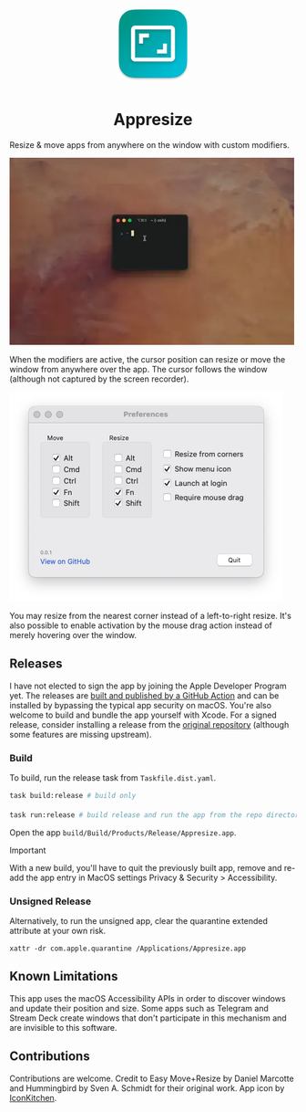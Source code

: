 <p align="center">
  <img width="128" src="Appresize/Images.xcassets/AppIcon.appiconset/128x128@2x.png" style="padding:0.5rem;">
</p>

<h1 align="center">Appresize</h1>

Resize & move apps from anywhere on the window with custom modifiers.

![move or resize from anywhere on a window](./assets/demo.webp)

When the modifiers are active, the cursor position can resize or move the window from anywhere over the app. The cursor follows the window (although not captured by the screen recorder).

![settings window](./assets/screenshot.png)

You may resize from the nearest corner instead of a left-to-right resize. It's also possible to enable activation by the mouse drag action instead of merely hovering over the window.

## Releases

I have not elected to sign the app by joining the Apple Developer Program yet. The releases are [built and published by a GitHub Action](https://github.com/brettinternet/Appresize/actions) and can be installed by bypassing the typical app security on macOS. You're also welcome to build and bundle the app yourself with Xcode. For a signed release, consider installing a release from the [original repository](https://github.com/finestructure/Hummingbird) (although some features are missing upstream).

### Build

To build, run the release task from `Taskfile.dist.yaml`.

```sh
task build:release # build only

task run:release # build release and run the app from the repo directory
```

Open the app `build/Build/Products/Release/Appresize.app`. 

> [!IMPORTANT]  
> With a new build, you'll have to quit the previously built app, remove and re-add the app entry in MacOS settings Privacy & Security > Accessibility.

### Unsigned Release

Alternatively, to run the unsigned app, clear the quarantine extended attribute at your own risk.

```
xattr -dr com.apple.quarantine /Applications/Appresize.app
```

## Known Limitations

This app uses the macOS Accessibility APIs in order to discover windows and update their position and size. Some apps such as Telegram and Stream Deck create windows that don't participate in this mechanism and are invisible to this software.

## Contributions

Contributions are welcome. Credit to Easy Move+Resize by Daniel Marcotte and Hummingbird by Sven A. Schmidt for their original work. App icon by [IconKitchen](https://icon.kitchen/).

